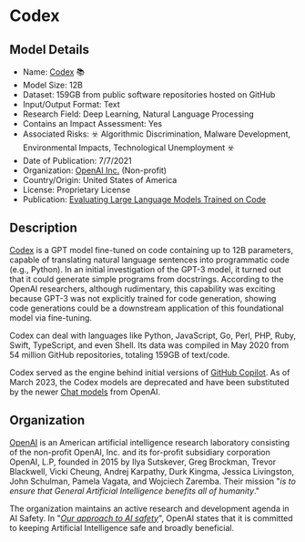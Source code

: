 # Codex

## Model Details

- Name: [Codex](https://openai.com/blog/openai-codex/) 📚
- Model Size: 12B
- Dataset: 159GB from public software repositories hosted on GitHub
- Input/Output Format: Text
- Research Field: Deep Learning, Natural Language Processing
- Contains an Impact Assessment: Yes
- Associated Risks: ☣️ Algorithmic Discrimination, Malware Development, Environmental Impacts, Technological Unemployment ☣️
- Date of Publication: 7/7/2021
- Organization: [OpenAI Inc.](https://openai.com/) (Non-profit)
- Country/Origin: United States of America
- License: Proprietary License
- Publication: [Evaluating Large Language Models Trained on Code](https://arxiv.org/abs/2107.03374)

## Description

[Codex](https://openai.com/blog/openai-codex/) is a GPT model fine-tuned on code containing up to 12B parameters, capable of translating natural language sentences into programmatic code (e.g., Python). In an initial investigation of the GPT-3 model, it turned out that it could generate simple programs from docstrings. According to the OpenAI researchers, although rudimentary, this capability was exciting because GPT-3 was not explicitly trained for code generation, showing code generations could be a downstream application of this foundational model via fine-tuning.  
  
Codex can deal with languages like Python, JavaScript, Go, Perl, PHP, Ruby, Swift, TypeScript, and even Shell. Its data was compiled in May 2020 from 54 million GitHub repositories, totaling 159GB of text/code.
  
Codex served as the engine behind initial versions of [GitHub Copilot](https://copilot.github.com/). As of March 2023, the Codex models are deprecated and have been substituted by the newer [Chat models](https://platform.openai.com/docs/guides/gpt/chat-completions-api) from OpenAI.

## Organization

[OpenAI](https://openai.com/) is an American artificial intelligence research laboratory consisting of the non-profit OpenAI, Inc. and its for-profit subsidiary corporation OpenAI, L.P, founded in 2015 by Ilya Sutskever, Greg Brockman, Trevor Blackwell, Vicki Cheung, Andrej Karpathy, Durk Kingma, Jessica Livingston, John Schulman, Pamela Vagata, and Wojciech Zaremba. Their mission "_is to ensure that General Artificial Intelligence benefits all of humanity_."  
  
The organization maintains an active research and development agenda in AI Safety. In "_[Our approach to AI safety](https://openai.com/blog/our-approach-to-ai-safety)_", OpenAI states that it is committed to keeping Artificial Intelligence safe and broadly beneficial. 

